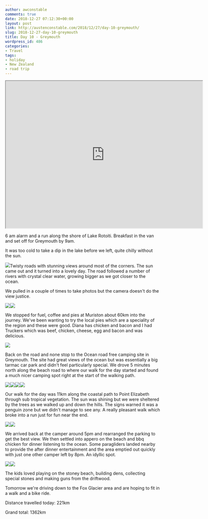 ```yaml
---
author: awconstable
comments: true
date: 2018-12-27 07:12:30+00:00
layout: post
link: http://austenconstable.com/2018/12/27/day-10-greymouth/
slug: 2018-12-27-day-10-greymouth
title: Day 10 - Greymouth
wordpress_id: 486
categories:
- Travel
tags:
- holiday
- New Zealand
- road trip
---
```


<iframe src="https://www.google.com/maps/d/embed?mid=1qOUTKsxuiUORGeHrRfe0NPIqaaFxA6NL&w=640&h=480" width="640" height="480"></iframe>

6 am alarm and a run along the shore of Lake Rotoiti. Breakfast in the van and set off for Greymouth by 9am.

It was too cold to take a dip in the lake before we left, quite chilly without the sun.

![](../images/2018/12/img_0139.jpg)Twisty roads with stunning views around most of the corners. The sun came out and it turned into a lovely day. The road followed a number of rivers with crystal clear water, growing bigger as we got closer to the ocean.

We pulled in a couple of times to take photos but the camera doesn't do the view justice.

![](../images/2018/12/img_2721.jpg)![](../images/2018/12/img_2720.jpg)

We stopped for fuel, coffee and pies at Muriston about 60km into the journey. We've been wanting to try the local pies which are a speciality of the region and these were good. Diana has chicken and bacon and I had Truckers which was beef, chicken, cheese, egg and bacon and was delicious.

![](../images/2018/12/img_2736.jpg)

Back on the road and none stop to the Ocean road free camping site in Greymouth. The site had great views of the ocean but was essentially a big tarmac car park and didn't feel particularly special. We drove 5 minutes north along the beach road to where our walk for the day started and found a much nicer camping spot right at the start of the walking path.

![](../images/2018/12/img_0155.jpg)![](../images/2018/12/img_2730.jpg)![](../images/2018/12/img_2731.jpg)![](../images/2018/12/img_0161.jpg)

Our walk for the day was 11km along the coastal path to Point Elizabeth through sub tropical vegetation. The sun was shining but we were sheltered by the trees as we walked up and down the hills. The signs warned it was a penguin zone but we didn't manage to see any. A really pleasant walk which broke into a run just for fun near the end.

![](../images/2018/12/img_2740.jpg)![](../images/2018/12/img_2749.jpg)

We arrived back at the camper around 5pm and rearranged the parking to get the best view. We then settled into appero on the beach and bbq chicken for dinner listening to the ocean. Some paragliders landed nearby to provide the after dinner entertainment and the area emptied out quickly with just one other camper left by 8pm. An idyllic spot.

![](../images/2018/12/img_2752.jpg)![](../images/2018/12/img_2734.jpg)

The kids loved playing on the stoney beach, building dens, collecting special stones and making guns from the driftwood.

Tomorrow we're driving down to the Fox Glacier area and are hoping to fit in a walk and a bike ride.

Distance travelled today: 221km

Grand total: 1362km
